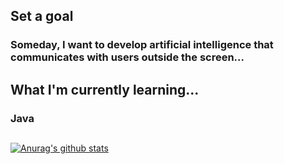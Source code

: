 ## Set a goal
### Someday, I want to develop artificial intelligence that communicates with users outside the screen...
## What I'm currently learning...
### Java
##
 [![Anurag's github stats](https://github-readme-stats.vercel.app/api?username=WoojinJeonkr)](https://github.com/anuraghazra/github-readme-stats)
